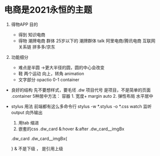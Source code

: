 # 电商是2021永恒的主题

1. 得物APP      目的
    - 得到  知识电商
    - 得物  潮牌电商
        群体 25岁以下的  潮牌群体  talk
        阿里电商/腾讯电商  互联网关系链
        拼多多/京东

2. 功能细分
    - 难点是半圆 ->更大半径的圆，圆的中心会改变 
    - 鞋
      两个运动 向上，转角  animation
    - 文字部分
        opactio 0-1
        container
- 良好的结构
    先不要想样式，要毛坯
    .dw  项目代号  是项目，不是简单的页面
    .container    5种居中方法：
    容器  1. 宽度+ margin auto
          2. 弹性布局  水平居中  

- stylus 用法
    前端都有这么多命令行
    stylus -w *.stylus -o *.css
    watch 监听
    output 向外输出
    1. 用tab 缩进
    2. 嵌套的css
    .dw_card
        &:hover
        &:after
        .dw_card__imgBx

    .dw_card .dw_card__imgBx{

    }
    & 不是下级 ， 是引用上级

    
